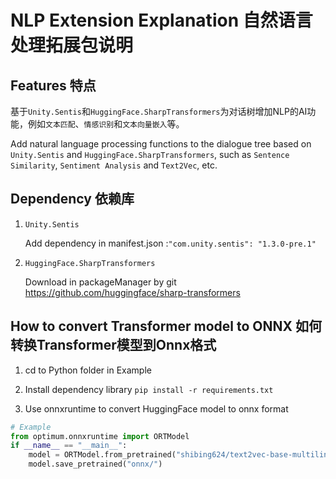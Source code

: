 # NLP Extension Explanation 自然语言处理拓展包说明

## Features 特点
基于`Unity.Sentis`和`HuggingFace.SharpTransformers`为对话树增加NLP的AI功能，例如`文本匹配`、`情感识别`和`文本向量嵌入`等。

Add natural language processing functions to the dialogue tree based on `Unity.Sentis` and `HuggingFace.SharpTransformers`, such as `Sentence Similarity`, `Sentiment Analysis` and `Text2Vec`, etc.

## Dependency 依赖库

1. `Unity.Sentis` 
   
   Add dependency in manifest.json :`"com.unity.sentis": "1.3.0-pre.1"`
2. `HuggingFace.SharpTransformers` 
   
   Download in packageManager by git
   https://github.com/huggingface/sharp-transformers

## How to convert Transformer model to ONNX 如何转换Transformer模型到Onnx格式

1. cd to Python folder in Example

2. Install dependency library `pip install -r requirements.txt`

3. Use onnxruntime to convert HuggingFace model to onnx format

```python
# Example
from optimum.onnxruntime import ORTModel
if __name__ == "__main__": 
    model = ORTModel.from_pretrained("shibing624/text2vec-base-multilingual",from_transformers=True,export=True)
    model.save_pretrained("onnx/")
```